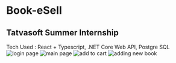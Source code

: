 # Book-eSell

## Tatvasoft Summer Internship

Tech Used : React + Typescript, .NET Core Web API, Postgre SQL
![login page](https://user-images.githubusercontent.com/66566864/229443322-d868ee5e-c608-476f-9693-7c9d0d610fdb.jpg)
![main page](https://user-images.githubusercontent.com/66566864/229443329-bf111388-f723-4056-8fbd-7bfeaa904dee.jpg)
![add to cart](https://user-images.githubusercontent.com/66566864/229443335-d4d4bcd8-283d-48c9-bc56-4f112be6ac12.jpg)
![adding new book](https://user-images.githubusercontent.com/66566864/229443337-ca3b7c87-fc1d-4271-9242-7eae47f5ee83.jpg)
